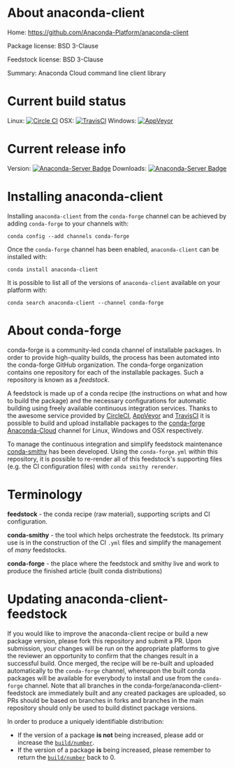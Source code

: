 About anaconda-client
=====================

Home: https://github.com/Anaconda-Platform/anaconda-client

Package license: BSD 3-Clause

Feedstock license: BSD 3-Clause

Summary: Anaconda Cloud command line client library



Current build status
====================

Linux: [![Circle CI](https://circleci.com/gh/conda-forge/anaconda-client-feedstock.svg?style=shield)](https://circleci.com/gh/conda-forge/anaconda-client-feedstock)
OSX: [![TravisCI](https://travis-ci.org/conda-forge/anaconda-client-feedstock.svg?branch=master)](https://travis-ci.org/conda-forge/anaconda-client-feedstock)
Windows: [![AppVeyor](https://ci.appveyor.com/api/projects/status/github/conda-forge/anaconda-client-feedstock?svg=True)](https://ci.appveyor.com/project/conda-forge/anaconda-client-feedstock/branch/master)

Current release info
====================
Version: [![Anaconda-Server Badge](https://anaconda.org/conda-forge/anaconda-client/badges/version.svg)](https://anaconda.org/conda-forge/anaconda-client)
Downloads: [![Anaconda-Server Badge](https://anaconda.org/conda-forge/anaconda-client/badges/downloads.svg)](https://anaconda.org/conda-forge/anaconda-client)

Installing anaconda-client
==========================

Installing `anaconda-client` from the `conda-forge` channel can be achieved by adding `conda-forge` to your channels with:

```
conda config --add channels conda-forge
```

Once the `conda-forge` channel has been enabled, `anaconda-client` can be installed with:

```
conda install anaconda-client
```

It is possible to list all of the versions of `anaconda-client` available on your platform with:

```
conda search anaconda-client --channel conda-forge
```


About conda-forge
=================

conda-forge is a community-led conda channel of installable packages.
In order to provide high-quality builds, the process has been automated into the
conda-forge GitHub organization. The conda-forge organization contains one repository
for each of the installable packages. Such a repository is known as a *feedstock*.

A feedstock is made up of a conda recipe (the instructions on what and how to build
the package) and the necessary configurations for automatic building using freely
available continuous integration services. Thanks to the awesome service provided by
[CircleCI](https://circleci.com/), [AppVeyor](http://www.appveyor.com/)
and [TravisCI](https://travis-ci.org/) it is possible to build and upload installable
packages to the [conda-forge](https://anaconda.org/conda-forge)
[Anaconda-Cloud](http://docs.anaconda.org/) channel for Linux, Windows and OSX respectively.

To manage the continuous integration and simplify feedstock maintenance
[conda-smithy](http://github.com/conda-forge/conda-smithy) has been developed.
Using the ``conda-forge.yml`` within this repository, it is possible to re-render all of
this feedstock's supporting files (e.g. the CI configuration files) with ``conda smithy rerender``.


Terminology
===========

**feedstock** - the conda recipe (raw material), supporting scripts and CI configuration.

**conda-smithy** - the tool which helps orchestrate the feedstock.
                   Its primary use is in the construction of the CI ``.yml`` files
                   and simplify the management of *many* feedstocks.

**conda-forge** - the place where the feedstock and smithy live and work to
                  produce the finished article (built conda distributions)


Updating anaconda-client-feedstock
==================================

If you would like to improve the anaconda-client recipe or build a new
package version, please fork this repository and submit a PR. Upon submission,
your changes will be run on the appropriate platforms to give the reviewer an
opportunity to confirm that the changes result in a successful build. Once
merged, the recipe will be re-built and uploaded automatically to the
`conda-forge` channel, whereupon the built conda packages will be available for
everybody to install and use from the `conda-forge` channel.
Note that all branches in the conda-forge/anaconda-client-feedstock are
immediately built and any created packages are uploaded, so PRs should be based
on branches in forks and branches in the main repository should only be used to
build distinct package versions.

In order to produce a uniquely identifiable distribution:
 * If the version of a package **is not** being increased, please add or increase
   the [``build/number``](http://conda.pydata.org/docs/building/meta-yaml.html#build-number-and-string).
 * If the version of a package **is** being increased, please remember to return
   the [``build/number``](http://conda.pydata.org/docs/building/meta-yaml.html#build-number-and-string)
   back to 0.
